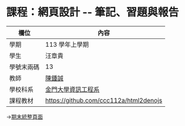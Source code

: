 # 課程：網頁設計 -- 筆記、習題與報告

欄位 | 內容
-----|--------
學期 | 113 學年上學期
學生 |  汪章貴
學號末兩碼 | 13
教師 | [陳鍾誠](https://www.nqu.edu.tw/educsie/index.php?act=blog&code=list&ids=4)
學校科系 | [金門大學資訊工程系](https://www.nqu.edu.tw/educsie/index.php)
課程教材 | https://github.com/ccc112a/html2denojs <br/>


→[期末統整頁面]()